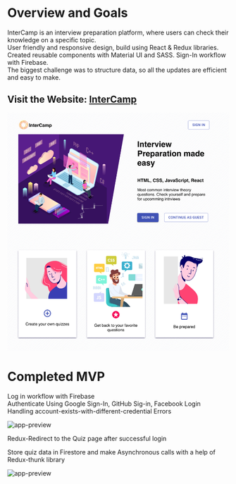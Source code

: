 <div >
  
  <h1>Overview and Goals</h1>
  <p>InterCamp is an interview preparation platform, where users can check their knowledge on a specific topic.
   </br>
  User friendly and responsive design, build using React & Redux libraries.
   </br>
  Created reusable components with Material UI and SASS. Sign-In workflow with Firebase.
   </br>
  The biggest challenge was to structure data, so all the updates are efficient and easy to make.</p>
   <h2>Visit the Website: <a href="https://intercamp.herokuapp.com/">InterCamp</a></h2>
  <img src="./src/assets/app-preview.png" alt="app-preview" wigth="100vw">
  
  <h1>Completed MVP</h1>
  <p>Log in workflow with Firebase
   </br>
  Authenticate Using Google Sign-In, GitHub Sig-in, Facebook Login
  </br>
  Handling account-exists-with-different-credential Errors
  </p>
  <img src="https://media.giphy.com/media/S9FKgq7ZAxnEUiMf68/giphy.gif" alt="app-preview" wigth="100vw">
  </br>
  <p>Redux-Redirect to the Quiz page after successful login</p>
  <p>Store quiz data in Firestore and make Asynchronous calls with a help of Redux-thunk library</p>
  <img src="https://media.giphy.com/media/gkLEV6gchzpnMw2S05/giphy.gif" alt="app-preview" wigth="100vw">
</div>


